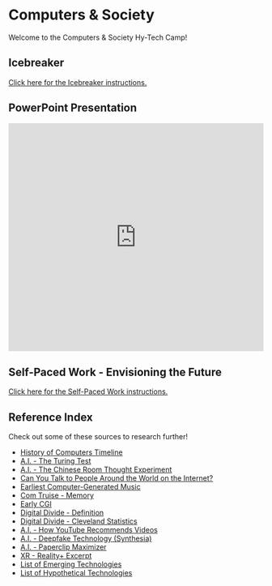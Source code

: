# Computers & Society
Welcome to the Computers & Society Hy-Tech Camp!

## Icebreaker
[Click here for the Icebreaker instructions.](Icebreaker.md)

## PowerPoint Presentation
<iframe src='https://view.officeapps.live.com/op/embed.aspx?src=https://hytechcamps.github.io/computers-and-society/ComputersAndSociety.pptx' width='100%' height='450px' frameborder='0'></iframe>

## Self-Paced Work - Envisioning the Future
[Click here for the Self-Paced Work instructions.](SelfPacedWork.md)

## Reference Index
Check out some of these sources to research further!

- [History of Computers Timeline](https://www.computerhistory.org/timeline/computers/)
- [A.I. - The Turing Test](https://plato.stanford.edu/entries/turing-test/)
- [A.I. - The Chinese Room Thought Experiment](https://plato.stanford.edu/entries/chinese-room/)
- [Can You Talk to People Around the World on the Internet?](https://www.youtube.com/watch?v=8We8HChN3a8)
- [Earliest Computer-Generated Music](https://www.bl.uk/collection-items/earliest-known-recording-of-computer-generated-music)
- [Com Truise - Memory](https://comtruise.bandcamp.com/track/memory)
- [Early CGI](https://www.youtube.com/watch?v=SPMFhcC4SvQ)
- [Digital Divide - Definition](https://cs.stanford.edu/people/eroberts/cs181/projects/digital-divide/start.html)
- [Digital Divide - Cleveland Statistics](https://www.communitysolutions.com/access-denied-impact-clevelands-digital-divide-students/)
- [A.I. - How YouTube Recommends Videos](https://towardsdatascience.com/how-youtube-recommends-videos-b6e003a5ab2f)
- [A.I. - Deepfake Technology (Synthesia)](https://www.youtube.com/watch?v=fM2pqqfukNc)
- [A.I. - Paperclip Maximizer](https://www.lesswrong.com/tag/paperclip-maximizer)
- [XR - Reality+ Excerpt](http://consc.net/reality+/excerpt.pdf)
- [List of Emerging Technologies](https://en.wikipedia.org/wiki/List_of_emerging_technologies)
- [List of Hypothetical Technologies](https://en.wikipedia.org/wiki/List_of_hypothetical_technologies)